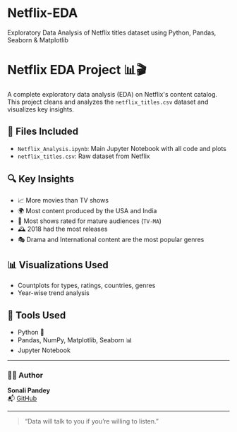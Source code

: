 # Netflix-EDA
Exploratory Data Analysis of Netflix titles dataset using Python, Pandas, Seaborn &amp; Matplotlib
# Netflix EDA Project 📊🎬

A complete exploratory data analysis (EDA) on Netflix's content catalog.  
This project cleans and analyzes the `netflix_titles.csv` dataset and visualizes key insights.

## 📁 Files Included

- `Netflix_Analysis.ipynb`: Main Jupyter Notebook with all code and plots
- `netflix_titles.csv`: Raw dataset from Netflix

## 🔍 Key Insights

- 📈 More movies than TV shows
- 🌍 Most content produced by the USA and India
- 🎯 Most shows rated for mature audiences (`TV-MA`)
- 🕰️ 2018 had the most releases
- 🎭 Drama and International content are the most popular genres

## 📊 Visualizations Used

- Countplots for types, ratings, countries, genres
- Year-wise trend analysis

## 📌 Tools Used

- Python 🐍
- Pandas, NumPy, Matplotlib, Seaborn 📊
- Jupyter Notebook

---

### 👩‍💻 Author

**Sonali Pandey**  
📬 [GitHub](https://github.com/Sonali957)

---

> “Data will talk to you if you’re willing to listen.”
